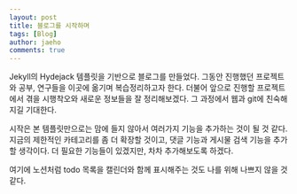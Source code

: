 ```yaml
---
layout: post
title: 블로그를 시작하며
tags: [Blog]
author: jaeho
comments: true
---
```


Jekyll의 Hydejack 템플릿을 기반으로 블로그를 만들었다.
그동안 진행했던 프로젝트와 공부, 연구들을 이곳에 옮기며 복습정리하고자 한다. 더불어 앞으로 진행할 프로젝트에서 겪을 시행착오와 새로운 정보들을 잘 정리해보겠다.
그 과정에서 웹과 git에 친숙해지길 기대한다.

시작은 본 템플릿만으로는 맘에 들지 않아서 여러가지 기능을 추가하는 것이 될 것 같다.
지금의 제한적인 카테고리를 좀 더 확장할 것이고, 댓글 기능과 게시물 검색 기능을 추가할 생각이다.
더 필요한 기능들이 있겠지만, 차차 추가해보도록 하겠다.

여기에 노션처럼 todo 목록을 캘린더와 함께 표시해주는 것도 나를 위해 나쁘지 않을 것 같다.